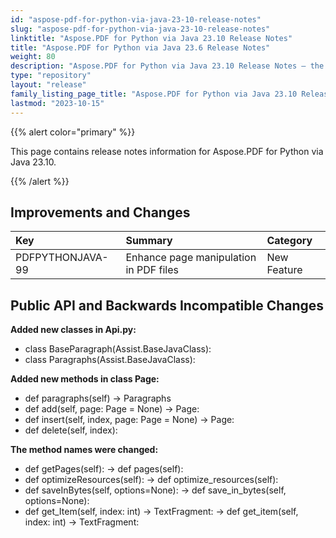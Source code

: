 ```yaml
---
id: "aspose-pdf-for-python-via-java-23-10-release-notes"
slug: "aspose-pdf-for-python-via-java-23-10-release-notes"
linktitle: "Aspose.PDF for Python via Java 23.10 Release Notes"
title: "Aspose.PDF for Python via Java 23.6 Release Notes"
weight: 80
description: "Aspose.PDF for Python via Java 23.10 Release Notes – the latest updates and fixes."
type: "repository"
layout: "release"
family_listing_page_title: "Aspose.PDF for Python via Java 23.10 Release Notes"
lastmod: "2023-10-15"
---
```


{{% alert color="primary" %}}

This page contains release notes information for Aspose.PDF for Python via Java 23.10.

{{% /alert %}}
## **Improvements and Changes**

|**Key**|**Summary**|**Category**|
| :- | :- | :- |
|PDFPYTHONJAVA-99|Enhance page manipulation in PDF files|New Feature|

## **Public API and Backwards Incompatible Changes**

**Added new classes in Api.py:**

- class BaseParagraph(Assist.BaseJavaClass):
- class Paragraphs(Assist.BaseJavaClass):

**Added new methods in class Page:**
- def paragraphs(self) -> Paragraphs
- def add(self, page: Page = None) -> Page:
- def insert(self, index, page: Page = None) -> Page:
- def delete(self, index):

**The method names were changed:**

- def getPages(self): -> def pages(self):
- def optimizeResources(self): -> def optimize_resources(self):
- def saveInBytes(self, options=None): -> def save_in_bytes(self, options=None):
- def get_Item(self, index: int) -> TextFragment: -> def get_item(self, index: int) -> TextFragment: